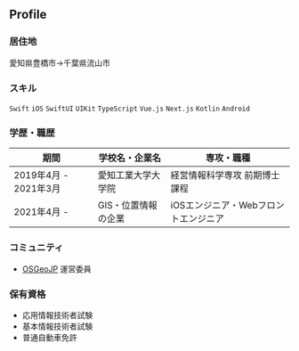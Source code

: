 ## Profile

### 居住地

愛知県豊橋市→千葉県流山市

### スキル

`Swift` `iOS` `SwiftUI` `UIKit` `TypeScript` `Vue.js` `Next.js` `Kotlin` `Android`

### 学歴・職歴

| 期間                | 学校名・企業名       | 専攻・職種                   |
|-------------------|-------------|------------------------|
| 2019年4月 - 2021年3月 | 愛知工業大学大学院   | 経営情報科学専攻 前期博士課程        |
| 2021年4月 -         | GIS・位置情報の企業 |  iOSエンジニア・Webフロントエンジニア |

### コミュニティ

* [OSGeoJP](https://www.osgeo.jp/) 運営委員

### 保有資格

* 応用情報技術者試験
* 基本情報技術者試験
* 普通自動車免許